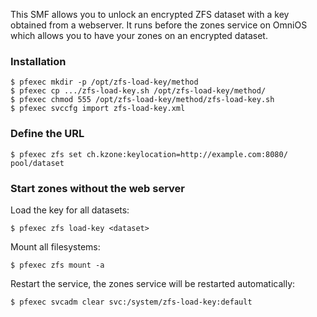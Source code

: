 This SMF allows you to unlock an encrypted ZFS dataset with a key obtained
from a webserver. It runs before the zones service on OmniOS which allows
you to have your zones on an encrypted dataset.

### Installation

```
$ pfexec mkdir -p /opt/zfs-load-key/method
$ pfexec cp .../zfs-load-key.sh /opt/zfs-load-key/method/
$ pfexec chmod 555 /opt/zfs-load-key/method/zfs-load-key.sh
$ pfexec svccfg import zfs-load-key.xml
```

### Define the URL

```
$ pfexec zfs set ch.kzone:keylocation=http://example.com:8080/ pool/dataset
```

### Start zones without the web server

Load the key for all datasets:

```
$ pfexec zfs load-key <dataset>
```

Mount all filesystems:

```
$ pfexec zfs mount -a
```

Restart the service, the zones service will be restarted automatically:

```
$ pfexec svcadm clear svc:/system/zfs-load-key:default
```
